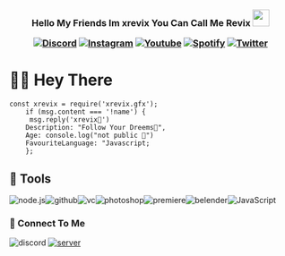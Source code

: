 <h3 align="center">Hello My Friends Im xrevix You Can Call Me Revix </a><img src="https://cdn.discordapp.com/emojis/862221093073715200.gif?v=1" width="30">





<p align="center">
  <a href="https://discord.gg/gpwu5SgVdg"><img alt="Discord" title="Discord" src="https://img.shields.io/badge/-Discord-7289DA?style=for-the-badge&logo=discord&logoColor=white"/></a>
  <a href="https://instagram.com/xrevix.gfx"><img alt="Instagram" title="Instagram" src="https://img.shields.io/badge/-Instagram-E1306C?style=for-the-badge&logo=instagram&logoColor=white"/></a>
  <a href="https://www.youtube.com/channel/UC1qEnKdcl5pen_04O8HpzOQ"><img alt="Youtube" title="Youtube" src="https://img.shields.io/badge/-Youtube-FF0000?style=for-the-badge&logo=youtube&logoColor=white"/></a>
     <a href="https://open.spotify.com/user/ilh15lfeqznq6s2egokr4njnd"><img alt="Spotify" title="Spotify" src="https://img.shields.io/badge/Spotify-%231DB954.svg?&style=for-the-badge&logo=spotify&logoColor=white"/></a>
  <a href="https://twitter.com/xrevix_fn"><img alt="Twitter" title="Twitter" src="https://img.shields.io/badge/-Twitter-7289DA?style=for-the-badge&logo=Twitter&logoColor=white"/></a>
  
  
  
</p>

#  🙋‍♂️ Hey There
```
const xrevix = require('xrevix.gfx');
    if (msg.content === '!name') {
     msg.reply('xrevix👻')
    Description: "Follow Your Dreems💚",
    Age: console.log("not public 💩")
    FavouriteLanguage: "Javascript; 
    };
```

## 🔧 Tools

![node.js](https://img.icons8.com/color/70/nodejs.png)![github](https://img.icons8.com/material-outlined/70/github.png)![vc](https://img.icons8.com/color/70/visual-studio-code-2019.png)![photoshop](https://img.icons8.com/fluent/70/adobe-photoshop.png)![premiere](https://img.icons8.com/color/70/adobe-premiere-pro--v1.png)![belender](https://upload.wikimedia.org/wikipedia/commons/thumb/0/0c/Blender_logo_no_text.svg/70px-Blender_logo_no_text.svg.png)![JavaScript](https://img.icons8.com/color/70/javascript.png)





### 🔗 Connect To Me



  ![discord](https://discord.c99.nl/widget/theme-3/777449557876277249.png)
  [![server](https://discord.com/api/guilds/860065216309493770/widget.png?style=banner2)](https://discord.gg/Qk6j2fpeat) 


